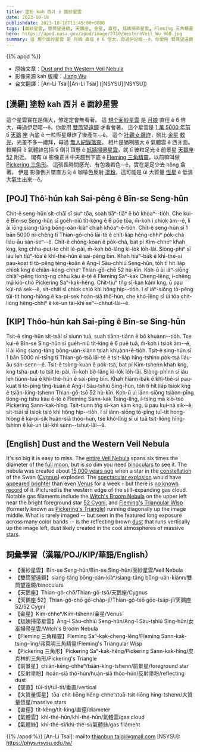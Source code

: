 ```yaml
---
title: 塗粉 kah 西爿 ê 面紗星雲
date: 2023-10-18
publishdate: 2023-10-18T11:45:00+0800
tags: [面紗星雲, 雙筒望遠鏡, 天鵝座, 金星, 直徑, 尪姨掃帚星雲, Fleming 三角精靈, Pickering 三角形, 前景星, 天鵝座 52, 反射塗粉, 墜直, 大質量恆星, 氣體雲]
hero: https://apod.nasa.gov/apod/image/2310/WesternVeil_Wu_960.jpg
summary: 這 規个面紗星雲 是 月娘 直徑 ê 6 倍大，毋過伊足暗--ê，你愛用 雙筒望遠鏡 才看會著。
---
```


{{% apod %}}

- 原始文章：[Dust and the Western Veil Nebula](https://apod.nasa.gov/apod/ap231018.html)
- 影像來源 kah 版權：[Jiang Wu](mailto:wujiang0910@gmail.com)
- 台文翻譯：[An-Li Tsai][An-Li Tsai] ([NSYSU][NSYSU])

## [漢羅] 塗粉 kah 西爿 ê 面紗星雲
這个星雲實在是傷大，煞定定會無看著。
這 [規个面紗星雲][entire Veil Nebula] 是 [月娘][full moon] 直徑 ê 6 倍大，毋過伊足暗--ê，你愛用 [雙筒望遠鏡][binoculars] 才看會著。
這个星雲是 [1 萬 5000 年前][15,000 years ago] tī [天鵝][Cygnus] [座][constellation] 內底 ê 一粒恆星爆炸了後產生--ê。
這个 [壯觀 ê 爆炸][spectacular explosion]，捌比 [金星][Venus] [較光][appeared brighter]，光差不多一禮拜，毋過 [無人紀錄落來][no known record]。
相片是猶咧脹大 ê 氣體雲 ê 西爿面。
較顯目 ê 氣體絲包括 tī 倒爿頂懸 ê [尪姨掃帚星雲][Witch's Broom Nebula]，就 tī 彼粒足光 ê 前景星 [天鵝座 52][52 Cygni] 附近。
閣有 ùi 影像正爿中央趨到下底 ê [Fleming 三角精靈][Fleming's Triangular Wisp]，以前嘛叫做 [Pickering 三角形][Pickering's Triangle]。
這張長時間感光、有包幾若色--ê，實在是足少去 hŏng 翕著。
伊是 影像倒爿墜直方向 ê 咖啡色反射 [塗粉][dust]，這可能是 ùi 大質量 [恆星][stars] ê 低溫大氣生出來--ê。

## [POJ] Thô͘-hún kah Sai-pêng ê Bīn-se Seng-hûn
Chit-ê seng-hûn si̍t-chāi sī siuⁿ tōa, soah tiāⁿ-tiāⁿ ē bô khòaⁿ--tio̍h.
Che kui-ê Bīn-se Seng-hûn sī goe̍h-niû ti̍t-kèng ê 6 pōe tōa, m̄-koh i chiok àm--ê, lí ài iōng siang-tâng bōng-oán-kiàⁿ chiah khòaⁿ-ē-tio̍h.
Chit-ê seng-hûn sī 1 bān 5000 nî-chêng tī Thian-gô-chō lāi-té ê chi̍t-lia̍p hêng-chhiⁿ po̍k-chà liáu-āu sán-seⁿ--ê.
Chit-ê chòng-koan ê po̍k-chà, bat pí Kim-chheⁿ khah kng, kng chha-put-to chi̍t lé-pài, m̄-koh bô-lâng kì-lo̍k lo̍h-lâi.
Siòng-phìⁿ sī iáu leh tiùⁿ-tōa ê khì-thé-hûn ê sai-pêng bīn.
Khah hiáⁿ-ba̍k ê khì-thé-si pau-koat tī tò-pêng téng-koân ê Ang-î Sàu-chhiú Seng-hûn, to̍h tī hit lia̍p chiok kng ê chiân-kéng-chheⁿ Thian-gô-chō 52 hù-kīn.
Koh-ū ùi iáⁿ-siōng chiàⁿ-pêng tiong-ng chhu kàu ē-té ê Fleming Saⁿ-kak Cheng-lêng, í-chêng mā kiò-chò Pickering Saⁿ-kak-hêng.
Chit-tiuⁿ tn̂g sî-kan kám kng, ū pau kúi-nā sek--ê, si̍t-chāi sī chiok chió khì hőng hip--tio̍h.
I sī iáⁿ-siōng tò-pêng tūi-ti̍t hong-hiòng ê ka-pi-sek hoán-siā thô͘-hún, che khó-lêng sī ùi tōa chit-liōng hêng-chhiⁿ ê kē-un tāi-khì seⁿ--chhut-lâi--ê.

## [KIP] Thôo-hún kah Sai-pîng ê Bīn-se Sing-hûn
Tsit-ê sing-hûn si̍t-tsāi sī siunn tuā, suah tiānn-tiānn ē bô khuànn--tio̍h.
Tse kui-ê Bīn-se Sing-hûn sī gue̍h-niû ti̍t-kìng ê 6 puē tuā, m̄-koh i tsiok àm--ê, lí ài iōng siang-tâng bōng-uán-kiànn tsiah khuànn-ē-tio̍h.
Tsit-ê sing-hûn sī 1 bān 5000 nî-tsîng tī Thian-gô-tsō lāi-té ê tsi̍t-lia̍p hîng-tshinn po̍k-tsà liáu-āu sán-senn--ê.
Tsit-ê tsòng-kuan ê po̍k-tsà, bat pí Kim-tshenn khah kng, kng tsha-put-to tsi̍t lé-pài, m̄-koh bô-lâng kì-lo̍k lo̍h-lâi.
Siòng-phìnn sī iáu leh tiùnn-tuā ê khì-thé-hûn ê sai-pîng bīn.
Khah hiánn-ba̍k ê khì-thé-si pau-kuat tī tò-pîng tíng-kuân ê Ang-î Sàu-tshiú Sing-hûn, to̍h tī hit lia̍p tsiok kng ê tsiân-kíng-tshenn Thian-gô-tsō 52 hù-kīn.
Koh-ū uì iánn-siōng tsiànn-pîng tiong-ng tshu kàu ē-té ê Fleming Sann-kak Tsing-lîng, í-tsîng mā kiò-tsò Pickering Sann-kak-hîng.
Tsit-tiunn tn̂g sî-kan kám kng, ū pau kuí-nā sik--ê, si̍t-tsāi sī tsiok tsió khì hőng hip--tio̍h.
I sī iánn-siōng tò-pîng tuī-ti̍t hong-hiòng ê ka-pi-sik huán-siā thôo-hún, tse khó-lîng sī uì tuā tsit-liōng hîng-tshinn ê kē-un tāi-khì senn--tshut-lâi--ê.

## [English] Dust and the Western Veil Nebula
It's so big it is easy to miss.
The [entire Veil Nebula][entire Veil Nebula] spans six times the diameter of the [full moon][full moon], but is so dim you need [binoculars][binoculars] to see it.
The nebula was created about [15,000 years ago][15,000 years ago] when a star in the [constellation][constellation] of the Swan ([Cygnus][Cygnus]) exploded.
The [spectacular explosion][spectacular explosion] would have [appeared brighter][appeared brighter] than even [Venus][Venus] for a week - but there is [no known record][no known record] of it.
Pictured is the western edge of the still-expanding gas cloud.
Notable gas filaments include the [Witch's Broom Nebula][Witch's Broom Nebula] on the upper left near the bright foreground star [52 Cygni][52 Cygni], and [Fleming's Triangular Wisp][Fleming's Triangular Wisp] (formerly known as [Pickering's Triangle][Pickering's Triangle]) running diagonally up the image middle.
What is rarely imaged -- but seen in the featured long exposure across many color bands -- is the reflecting brown [dust][dust] that runs vertically up the image left, dust likely created in the cool atmospheres of massive [stars][stars].

## 詞彙學習（漢羅/POJ/KIP/華語/English）
- 【面紗星雲】Bīn-se Seng-hûn/Bīn-se Sing-hûn/面紗星雲/Veil Nebula
- 【雙筒望遠鏡】siang-tâng bōng-oán-kiàⁿ/siang-tâng bōng-uán-kiànn/雙筒望遠鏡/binoculars
- 【天鵝座】Thian-gô-chō/Thian-gô-tsō/天鵝座/Cygnus
- 【天鵝座 52】Thian-gô-chō gō͘-cha̍p-jī/Thian-gô-tsō gōo-tsa̍p-jī/天鵝座 52/52 Cygni
- 【金星】Kim-chheⁿ/Kim-tshenn/金星/Venus
- 【尪姨掃帚星雲】Ang-î Sàu-chhiú Seng-hûn/Ang-î Sàu-tshiú Sing-hûn/女巫掃帚星雲/Witch's Broom Nebula
- 【Fleming 三角精靈】Fleming Saⁿ-kak-cheng-lêng/Fleming Sann-kak-tsing-lîng/弗萊明三角精靈/Fleming's Triangular Wisp
- 【Pickering 三角形】Pickering Saⁿ-kak-hêng/Pickering Sann-kak-hîng/皮克林的三角形/Pickering's Triangle
- 【前景星】chiân-kéng-chheⁿ/tsiân-kíng-tshenn/前景星/foreground star
- 【反射塗粉】hoán-siā thô͘-hún/huán-siā thôo-hún/反射塗粉/reflecting dust
- 【墜直】tūi-ti̍t/tuī-ti̍t/垂直/vertical
- 【大質量恆星】tōa-chit-liōng hêng-chheⁿ/tuā-tsit-liōng hîng-tshenn/大質量恆星/massive stars
- 【直徑】ti̍t-kèng/ti̍t-kìng/直徑/diameter
- 【氣體雲】khì-thé-hûn/khì-thé-hûn/氣體雲/gas cloud
- 【氣體絲】khì-thé-si/khì-thé-si/氣體絲/gas filament

{{% /apod %}}
[An-Li Tsai]: mailto:thianbun.taigi@gmail.com
[NSYSU]: https://phys.nsysu.edu.tw/

[copyright]: https://apod.nasa.gov/apod/fap/lib/about_apod.html#srapply
[License]: https://creativecommons.org/licenses/by/2.0/

[entire Veil Nebula]:https://apod.nasa.gov/apod/ap191031.html
[full moon]:https://svs.gsfc.nasa.gov/5048
[binoculars]:https://en.wikipedia.org/wiki/Binoculars#/media/File:Binocularp.svg
[15,000 years ago]:https://en.wikipedia.org/wiki/Timeline_of_prehistory
[constellation]:https://www.iau.org/public/themes/constellations/
[Cygnus]:https://chandra.harvard.edu/photo/constellations/cygnus.html
[spectacular explosion]:https://youtu.be/7zCPgdcdB5Q
[appeared brighter]:https://apod.nasa.gov/apod/ap211114.html
[Venus]:https://apod.nasa.gov/apod/ap230915.html
[no known record]:https://i.pinimg.com/originals/d1/1a/62/d11a627b5fe41146b7afa313548c2119.jpg
[Witch's Broom Nebula]:https://apod.nasa.gov/apod/ap180408.html
[52 Cygni]:http://stars.astro.illinois.edu/sow/52cyg.html
[Fleming's Triangular Wisp]:https://apod.nasa.gov/apod/ap210727.html
[Pickering's Triangle]:https://www.davidcortner.com/slowblog/20161113.php
[dust]:https://herscheltelescope.org.uk/science/infrared/dust/
[stars]:https://science.nasa.gov/astrophysics/focus-areas/how-do-stars-form-and-evolve/
